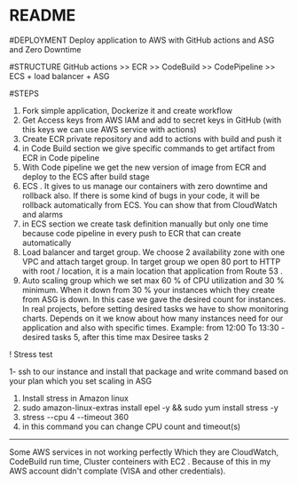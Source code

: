 # README
#DEPLOYMENT
Deploy application to AWS with GitHub actions and ASG and Zero Downtime

#STRUCTURE
GitHub actions >> ECR >> CodeBuild >> CodePipeline >> ECS + load balancer + ASG

#STEPS
  1. Fork simple application, Dockerize it and create workflow
  2. Get Access keys from AWS IAM and add to secret keys in GitHub (with this keys we can use AWS service with actions)
  3. Create ECR private repository and add to actions with build and push it
  4. in Code Build section we give specific commands to get artifact from ECR in Code pipeline
  5. With Code pipeline we get the new version of image from ECR and deploy to the ECS after build stage
  6. ECS . It gives to us manage our containers with zero downtime and rollback also. If there is some kind of bugs in your code, it will be rollback automatically from ECS. You can show that from CloudWatch and alarms
  7. in ECS section we create task definition manually but only one time because code pipeline in every push to ECR that can create automatically
  8. Load balancer and target group. We choose 2 availability zone with one VPC  and attach target group. In target group we open 80 port to HTTP with root / location, it is a main location that application from Route 53 .
  9. Auto scaling group which we set max 60 % of CPU utilization and 30 % minimum. When it down from 30 % your instances which they create from ASG is down. In this case we gave the desired count for instances.
In real projects, before setting desired tasks we have to show monitoring charts. Depends on it we  know about how many instances need for our application and also with specific times. Example: from 12:00 To 13:30 - desired tasks 5, after this time max Desiree tasks 2



! Stress test

1- ssh to our instance and install that package  and write command based on your plan which you set scaling in ASG
  1.  Install stress in Amazon linux
  2.  sudo amazon-linux-extras install epel -y && sudo yum install stress -y
  3.  stress --cpu 4 --timeout 360
  4.  in this command you can change CPU count and timeout(s)
-------------------------------------------------------------------------------------------------------------------------------------------------------------------------------


Some AWS services in not working perfectly Which they are  CloudWatch, CodeBuild run time, Cluster conteiners with EC2 . Because of this in my AWS account didn't complate (VISA and other credentials).
